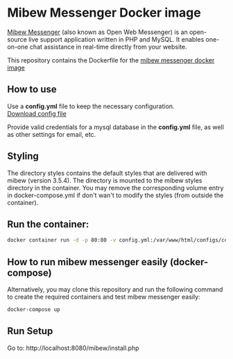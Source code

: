 # Mibew Messenger Docker image

[Mibew Messenger](https://mibew.org/) (also known as Open Web Messenger) is an open-source live support application written in PHP and MySQL. It enables one-on-one chat assistance in real-time directly from your website.


This repository contains the Dockerfile for the [mibew messenger docker image](https://hub.docker.com/repository/docker/takisrs/mibew)

## How to use
Use a **config.yml** file to keep the necessary configuration.  
[Download config file](https://raw.githubusercontent.com/Mibew/mibew/master/src/mibew/configs/default_config.yml)

Provide valid credentials for a mysql database in the **config.yml** file, as well as other settings for email, etc.

## Styling

The directory styles contains the default styles that are delivered with mibew (version 3.5.4). The directory is mounted to the mibew styles directory in the container.
You may remove the corresponding volume entry in docker-compose.yml if don't wan't to modify the styles (from outside the container).



## Run the container:  
```bash
docker container run -d -p 80:80 -v config.yml:/var/www/html/configs/config.yml --name mibew_messenger takisrs/mibew
```

## How to run mibew messenger easily (docker-compose)
Alternatively, you may clone this repository and run the following command to create the required containers and test mibew messenger easily:  
```bash
docker-compose up
```

## Run Setup

Go to: http://localhost:8080/mibew/install.php
